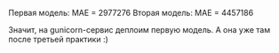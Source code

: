 Первая модель: MAE = 2977276
Вторая модель: MAE = 4457186

Значит, на gunicorn-сервис деплоим первую модель. А она уже там после третьей практики :)
